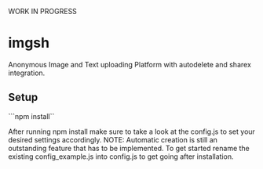 WORK IN PROGRESS

# imgsh

Anonymous Image and Text uploading Platform with autodelete and sharex integration.

## Setup
```npm install``

After running npm install make sure to take a look at the config.js to set your desired settings accordingly.
NOTE: Automatic creation is still an outstanding feature that has to be implemented. To get started rename the existing config_example.js into config.js to get going after installation.
